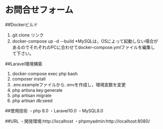# お問合せフォーム

##Dockerビルド
1. git clone リンク
2. docker-compose up -d --build
*MySQLは，OSによって起動しない場合があるのでそれぞれのPCに合わせてdocker-compose.ymlファイルを編集して下さい。

##Laravel環境構築
1. docker-compose exec php bash
2. composer install
3. .env.exampleファイルから..envを作成し，環境変数を変更
4. php artisna key:generate
5. php artisan migrate
6. php artisan db:seed

##使用技術
・php 8.0
・Laravel10.0
・MySQL8.0

##URL
・開発環境:http://localhost
・phpmyadmin:http://localhost:8080/

